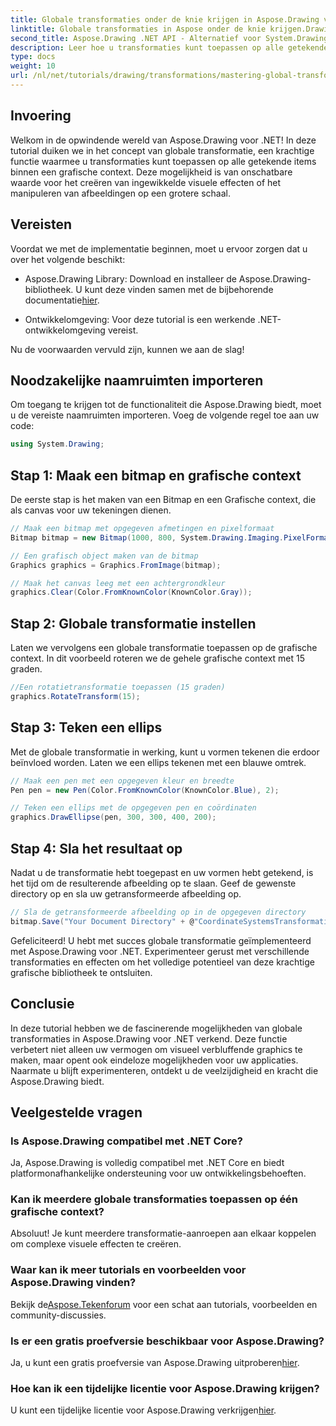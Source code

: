 ```yaml
---
title: Globale transformaties onder de knie krijgen in Aspose.Drawing voor .NET
linktitle: Globale transformaties in Aspose onder de knie krijgen.Drawing
second_title: Aspose.Drawing .NET API - Alternatief voor System.Drawing.Common
description: Leer hoe u transformaties kunt toepassen op alle getekende elementen binnen een grafische context, zodat u boeiende visuele effecten kunt creëren en afbeeldingen efficiënt kunt manipuleren.
type: docs
weight: 10
url: /nl/net/tutorials/drawing/transformations/mastering-global-transformations/
---
```

## Invoering

Welkom in de opwindende wereld van Aspose.Drawing voor .NET! In deze tutorial duiken we in het concept van globale transformatie, een krachtige functie waarmee u transformaties kunt toepassen op alle getekende items binnen een grafische context. Deze mogelijkheid is van onschatbare waarde voor het creëren van ingewikkelde visuele effecten of het manipuleren van afbeeldingen op een grotere schaal.

## Vereisten

Voordat we met de implementatie beginnen, moet u ervoor zorgen dat u over het volgende beschikt:

-  Aspose.Drawing Library: Download en installeer de Aspose.Drawing-bibliotheek. U kunt deze vinden samen met de bijbehorende documentatie[hier](https://reference.aspose.com/drawing/net/).
  
- Ontwikkelomgeving: Voor deze tutorial is een werkende .NET-ontwikkelomgeving vereist.

Nu de voorwaarden vervuld zijn, kunnen we aan de slag!

## Noodzakelijke naamruimten importeren

Om toegang te krijgen tot de functionaliteit die Aspose.Drawing biedt, moet u de vereiste naamruimten importeren. Voeg de volgende regel toe aan uw code:

```csharp
using System.Drawing;
```

## Stap 1: Maak een bitmap en grafische context

De eerste stap is het maken van een Bitmap en een Grafische context, die als canvas voor uw tekeningen dienen.

```csharp
// Maak een bitmap met opgegeven afmetingen en pixelformaat
Bitmap bitmap = new Bitmap(1000, 800, System.Drawing.Imaging.PixelFormat.Format32bppPArgb);

// Een grafisch object maken van de bitmap
Graphics graphics = Graphics.FromImage(bitmap);

// Maak het canvas leeg met een achtergrondkleur
graphics.Clear(Color.FromKnownColor(KnownColor.Gray));
```

## Stap 2: Globale transformatie instellen

Laten we vervolgens een globale transformatie toepassen op de grafische context. In dit voorbeeld roteren we de gehele grafische context met 15 graden.

```csharp
//Een rotatietransformatie toepassen (15 graden)
graphics.RotateTransform(15);
```

## Stap 3: Teken een ellips

Met de globale transformatie in werking, kunt u vormen tekenen die erdoor beïnvloed worden. Laten we een ellips tekenen met een blauwe omtrek.

```csharp
// Maak een pen met een opgegeven kleur en breedte
Pen pen = new Pen(Color.FromKnownColor(KnownColor.Blue), 2);

// Teken een ellips met de opgegeven pen en coördinaten
graphics.DrawEllipse(pen, 300, 300, 400, 200);
```

## Stap 4: Sla het resultaat op

Nadat u de transformatie hebt toegepast en uw vormen hebt getekend, is het tijd om de resulterende afbeelding op te slaan. Geef de gewenste directory op en sla uw getransformeerde afbeelding op.

```csharp
// Sla de getransformeerde afbeelding op in de opgegeven directory
bitmap.Save("Your Document Directory" + @"CoordinateSystemsTransformations\GlobalTransformation_out.png");
```

Gefeliciteerd! U hebt met succes globale transformatie geïmplementeerd met Aspose.Drawing voor .NET. Experimenteer gerust met verschillende transformaties en effecten om het volledige potentieel van deze krachtige grafische bibliotheek te ontsluiten.

## Conclusie

In deze tutorial hebben we de fascinerende mogelijkheden van globale transformaties in Aspose.Drawing voor .NET verkend. Deze functie verbetert niet alleen uw vermogen om visueel verbluffende graphics te maken, maar opent ook eindeloze mogelijkheden voor uw applicaties. Naarmate u blijft experimenteren, ontdekt u de veelzijdigheid en kracht die Aspose.Drawing biedt.

## Veelgestelde vragen

### Is Aspose.Drawing compatibel met .NET Core?

Ja, Aspose.Drawing is volledig compatibel met .NET Core en biedt platformonafhankelijke ondersteuning voor uw ontwikkelingsbehoeften.

### Kan ik meerdere globale transformaties toepassen op één grafische context?

Absoluut! Je kunt meerdere transformatie-aanroepen aan elkaar koppelen om complexe visuele effecten te creëren.

### Waar kan ik meer tutorials en voorbeelden voor Aspose.Drawing vinden?

 Bekijk de[Aspose.Tekenforum](https://forum.aspose.com/c/diagram/17) voor een schat aan tutorials, voorbeelden en community-discussies.

### Is er een gratis proefversie beschikbaar voor Aspose.Drawing?

 Ja, u kunt een gratis proefversie van Aspose.Drawing uitproberen[hier](https://releases.aspose.com/).

### Hoe kan ik een tijdelijke licentie voor Aspose.Drawing krijgen?

 U kunt een tijdelijke licentie voor Aspose.Drawing verkrijgen[hier](https://purchase.conholdate.com/temporary-license/).